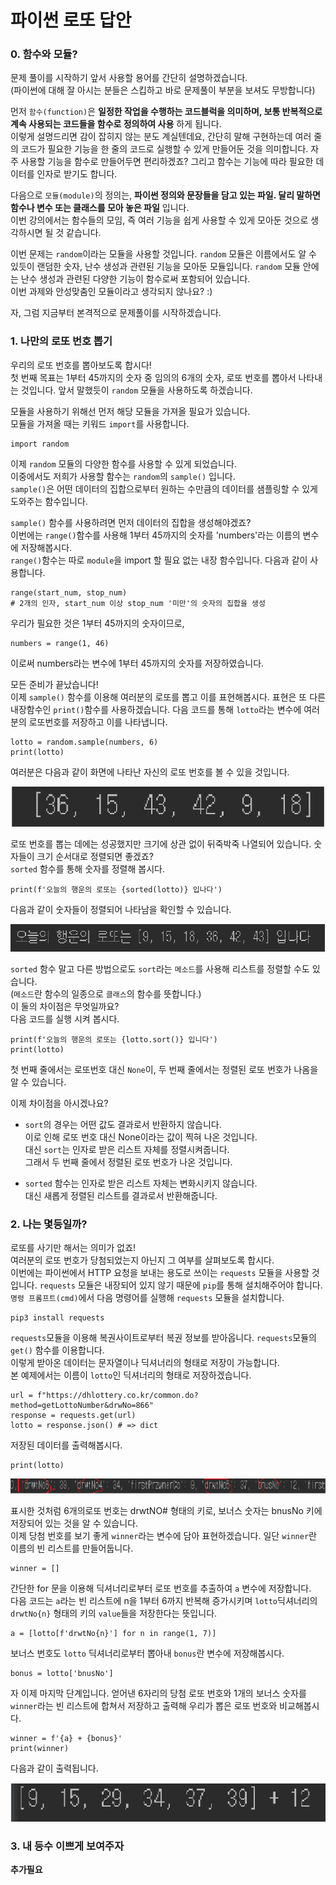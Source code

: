 # 파이썬 로또 답안
### 0. 함수와 모듈?
문제 풀이를 시작하기 앞서 사용할 용어를 간단히 설명하겠습니다.    
(파이썬에 대해 잘 아시는 분들은 스킵하고 바로 문제풀이 부분을 보셔도 무방합니다)

먼저 `함수(function)`은 __일정한 작업을 수행하는 코드블럭을 의미하며, 보통 반복적으로 계속 사용되는 코드들을 함수로 정의하여 사용__ 하게 됩니다.  
이렇게 설명드리면 감이 잡히지 않는 분도 계실텐데요, 간단히 말해 구현하는데 여러 줄의 코드가 필요한 기능을 한 줄의 코드로 실행할 수 있게 만들어둔 것을 의미합니다. 
자주 사용할 기능을 함수로 만들어두면 편리하겠죠? 그리고 함수는 기능에 따라 필요한 데이터를 인자로 받기도 합니다.

다음으로 `모듈(module)`의 정의는, __파이썬 정의와 문장들을 담고 있는 파일. 달리 말하면 함수나 변수 또는 클래스를 모아 놓은 파일__ 입니다.  
이번 강의에서는 함수들의 모임, 즉 여러 기능을 쉽게 사용할 수 있게 모아둔 것으로 생각하시면 될 것 같습니다.  

이번 문제는 `random`이라는 모듈을 사용할 것입니다.
`random` 모듈은 이름에서도 알 수 있듯이 랜덤한 숫자, 난수 생성과 관련된 기능을 모아둔 모듈입니다. `random` 모듈 안에는 난수 생성과 관련된 다양한 기능이 함수로써 포함되어 있습니다.   
이번 과제와 안성맞춤인 모듈이라고 생각되지 않나요? :)  

자, 그럼 지금부터 본격적으로 문제풀이를 시작하겠습니다.  

### 1. 나만의 로또 번호 뽑기 
우리의 로또 번호를 뽑아보도록 합시다!  
첫 번째 목표는 1부터 45까지의 숫자 중 임의의 6개의 숫자, 로또 번호를 뽑아서 나타내는 것입니다.
앞서 말했듯이 `random` 모듈을 사용하도록 하겠습니다.  

모듈을 사용하기 위해선 먼저 해당 모듈을 가져올 필요가 있습니다.  
모듈을 가져올 때는 키워드 `import`를 사용합니다.
```
import random
``` 
이제 `random` 모듈의 다양한 함수를 사용할 수 있게 되었습니다.  
이중에서도 저희가 사용할 함수는 `random`의 `sample()` 입니다.  
`sample()`은 어떤 데이터의 집합으로부터 원하는 수만큼의 데이터를 샘플링할 수 있게 도와주는 함수입니다.
 

`sample()` 함수를 사용하려면 먼저 데이터의 집합을 생성해야겠죠?  
이번에는 `range()`함수를 사용해 1부터 45까지의 숫자를 'numbers'라는 이름의 변수에 저장해봅시다.  
`range()`함수는 따로 `module`을 import 할 필요 없는 내장 함수입니다.
다음과 같이 사용합니다.
```
range(start_num, stop_num)
# 2개의 인자, start_num 이상 stop_num '미만'의 숫자의 집합을 생성
```
우리가 필요한 것은 1부터 45까지의 숫자이므로,
```
numbers = range(1, 46)
```    
이로써 numbers라는 변수에 1부터 45까지의 숫자를 저장하였습니다.
 
모든 준비가 끝났습니다!  
이제 `sample()` 함수를 이용해 여러분의 로또를 뽑고 이를 표현해봅시다.
표현은 또 다른 내장함수인 `print()`함수를 사용하겠습니다.
다음 코드를 통해 `lotto`라는 변수에 여러분의 로또번호를 저장하고 이를 나타냅니다. 
 ```
lotto = random.sample(numbers, 6)
print(lotto)
 ``` 
여러분은 다음과 같이 화면에 나타난 자신의 로또 번호를 볼 수 있을 것입니다.  

 ![1](./img/1.png)
 
로또 번호를 뽑는 데에는 성공했지만 크기에 상관 없이 뒤죽박죽 나열되어 있습니다.
숫자들이 크기 순서대로 정렬되면 좋겠죠?  
`sorted` 함수를 통해 숫자를 정렬해 봅시다. 
``` 
print(f'오늘의 행운의 로또는 {sorted(lotto)} 입나다')
```
다음과 같이 숫자들이 정렬되어 나타남을 확인할 수 있습니다.    

![2](./img/2.png)  

`sorted` 함수 말고 다른 방법으로도 `sort`라는 `메소드`를 사용해 리스트를 정렬할 수도 있습니다.    
(`메소드`란 함수의 일종으로 `클래스`의 함수를 뜻합니다.)    
이 둘의 차이점은 무엇일까요?  
다음 코드를 실행 시켜 봅시다.
```
print(f'오늘의 행운의 로또는 {lotto.sort()} 입니다') 
print(lotto)
```
첫 번째 줄에서는 로또번호 대신 `None`이, 두 번째 줄에서는 정렬된 로또 번호가 나옴을 알 수 있습니다.    

이제 차이점을 아시겠나요?  
+ `sort`의 경우는 어떤 값도 결과로서 반환하지 않습니다.   
이로 인해 로또 번호 대신 None이라는 값이 찍혀 나온 것입니다.   
대신 `sort`는 인자로 받은 리스트 자체를 정렬시켜줍니다.  
그래서 두 번째 줄에서 정렬된 로또 번호가 나온 것입니다.   
   
+ `sorted` 함수는 인자로 받은 리스트 자체는 변화시키지 않습니다.  
대신 새롭게 정렬된 리스트를 결과로서 반환해줍니다.  

### 2. 나는 몇등일까?
로또를 사기만 해서는 의미가 없죠!  
여러분의 로또 번호가 당첨되었는지 아닌지 그 여부를 살펴보도록 합시다.     
이번에는 파이썬에서 HTTP 요청을 보내는 용도로 쓰이는 `requests` 모듈을 사용할 것입니다.
`requests` 모듈은 내장되어 있지 않기 때문에 `pip`를 통해 설치해주어야 합니다.  
`명령 프롬프트(cmd)`에서 다음 명령어를 실행해 `requests` 모듈을 설치합니다.
```
pip3 install requests 
```

`requests`모듈을 이용해 복권사이트로부터 복권 정보를 받아옵니다.
`requests`모듈의 `get()` 함수를 이용합니다.  
이렇게 받아온 데이터는 문자열이나 딕셔너리의 형태로 저장이 가능합니다.  
본 예제에서는 이름이 `lotto`인 딕셔너리의 형태로 저장하겠습니다.
```
url = f"https://dhlottery.co.kr/common.do?method=getLottoNumber&drwNo=866"
response = requests.get(url)
lotto = response.json() # => dict
```
저장된 데이터를 출력해봅시다.
```
print(lotto)
```  

![3](./img/3.png)      

표시한 것처럼 6개의로또 번호는 drwtNO# 형태의 키로, 보너스 숫자는 bnusNo 키에 저장되어 있는 것을 알 수 있습니다.  
이제 당첨 번호를 보기 좋게 `winner`라는 변수에 담아 표현하겠습니다. 일단 `winner`란 이름의 빈 리스트를 만들어둡니다.
```
winner = []
```

간단한 for 문을 이용해 딕셔너리로부터 로또 번호를 추출하여 `a` 변수에 저장합니다.  
다음 코드는 `a`라는 빈 리스트에 n을 1부터 6까지 반복해 증가시키며 `lotto`딕셔너리의 `drwtNo{n}` 형태의 키의  `value`들을 저장한다는 뜻입니다.  
```
a = [lotto[f'drwtNo{n}'] for n in range(1, 7)]
```
보너스 번호도 `lotto` 딕셔너리로부터 뽑아내 `bonus`란 변수에 저장해봅시다.
```
bonus = lotto['bnusNo']
```

자 이제 마지막 단계입니다. 얻어낸 6자리의 당첨 로또 번호와 1개의 보너스 숫자를 `winner`라는 빈 리스트에
합쳐서 저장하고 출력해 우리가 뽑은 로또 번호와 비교해봅시다.
```
winner = f'{a} + {bonus}'
print(winner)
```
다음과 같이 출력됩니다.   

![4](./img/4.png)

### 3. 내 등수 이쁘게 보여주자
__추가필요__
